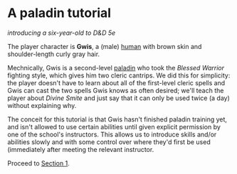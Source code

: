 # A paladin tutorial
_introducing a six-year-old to D&amp;D 5e_

The player character is **Gwis**, a (male) [human](http://dnd5e.wikidot.com/lineage:human) with brown skin and shoulder-length curly gray hair.

Mechnically, Gwis is a second-level [paladin](http://dnd5e.wikidot.com/paladin) who took the _Blessed Warrior_ fighting style, which gives him two cleric cantrips.  We did this for simplicity: the player doesn't have to learn about all of the first-level cleric spells and Gwis can cast the two spells Gwis knows as often desired; we'll teach the player about _Divine Smite_ and just say that it can only be used twice (a day) without explaining why.

The conceit for this tutorial is that Gwis hasn't finished paladin training yet, and isn't allowed to use certain abilities until given explicit permission by one of the school's instructors.  This allows us to introduce skills and/or abilities slowly and with some control over where they'd first be used (immediately after meeting the relevant instructor.

Proceed to [Section 1](https://github.com/Todd-L-Miller/a-paladin-tutorial/blob/main/section-01.md).
